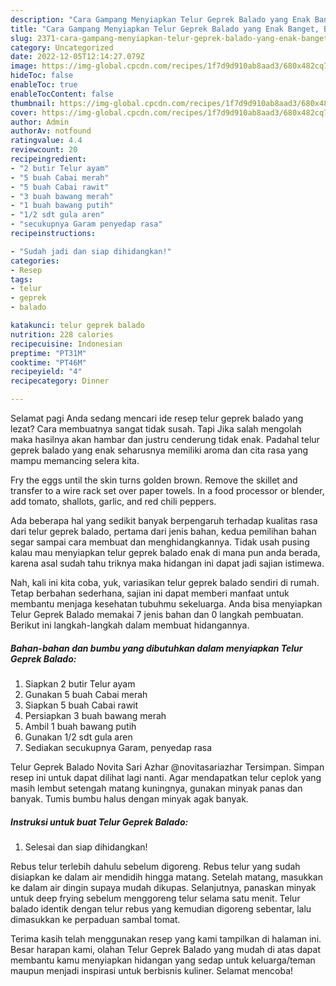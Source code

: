 ```yaml
---
description: "Cara Gampang Menyiapkan Telur Geprek Balado yang Enak Banget, Buat Buka Puasa Lezat"
title: "Cara Gampang Menyiapkan Telur Geprek Balado yang Enak Banget, Buat Buka Puasa Lezat"
slug: 2371-cara-gampang-menyiapkan-telur-geprek-balado-yang-enak-banget-buat-buka-puasa-lezat
category: Uncategorized
date: 2022-12-05T12:14:27.079Z
image: https://img-global.cpcdn.com/recipes/1f7d9d910ab8aad3/680x482cq70/telur-geprek-balado-foto-resep-utama.jpg
hideToc: false
enableToc: true
enableTocContent: false
thumbnail: https://img-global.cpcdn.com/recipes/1f7d9d910ab8aad3/680x482cq70/telur-geprek-balado-foto-resep-utama.jpg
cover: https://img-global.cpcdn.com/recipes/1f7d9d910ab8aad3/680x482cq70/telur-geprek-balado-foto-resep-utama.jpg
author: Admin
authorAv: notfound
ratingvalue: 4.4
reviewcount: 20
recipeingredient:
- "2 butir Telur ayam"
- "5 buah Cabai merah"
- "5 buah Cabai rawit"
- "3 buah bawang merah"
- "1 buah bawang putih"
- "1/2 sdt gula aren"
- "secukupnya Garam penyedap rasa"
recipeinstructions:

- "Sudah jadi dan siap dihidangkan!"
categories:
- Resep
tags:
- telur
- geprek
- balado

katakunci: telur geprek balado 
nutrition: 228 calories
recipecuisine: Indonesian
preptime: "PT31M"
cooktime: "PT46M"
recipeyield: "4"
recipecategory: Dinner

---
```



Selamat pagi Anda sedang mencari ide resep telur geprek balado yang lezat? Cara membuatnya sangat tidak susah. Tapi Jika salah mengolah maka hasilnya akan hambar dan justru cenderung tidak enak. Padahal telur geprek balado yang enak seharusnya memiliki aroma dan cita rasa yang mampu memancing selera kita.


Fry the eggs until the skin turns golden brown. Remove the skillet and transfer to a wire rack set over paper towels. In a food processor or blender, add tomato, shallots, garlic, and red chili peppers.

Ada beberapa hal yang sedikit banyak berpengaruh terhadap kualitas rasa dari telur geprek balado, pertama dari jenis bahan, kedua pemilihan bahan segar sampai cara membuat dan menghidangkannya. Tidak usah pusing kalau mau menyiapkan telur geprek balado enak di mana pun anda berada, karena asal sudah tahu triknya maka hidangan ini dapat jadi sajian istimewa.


Nah, kali ini kita coba, yuk, variasikan telur geprek balado sendiri di rumah. Tetap berbahan sederhana, sajian ini dapat memberi manfaat untuk membantu menjaga kesehatan tubuhmu sekeluarga. Anda bisa menyiapkan Telur Geprek Balado memakai 7 jenis bahan dan 0 langkah pembuatan. Berikut ini langkah-langkah dalam membuat hidangannya.

<!--inarticleads1-->

##### Bahan-bahan dan bumbu yang dibutuhkan dalam menyiapkan Telur Geprek Balado:

1. Siapkan 2 butir Telur ayam
1. Gunakan 5 buah Cabai merah
1. Siapkan 5 buah Cabai rawit
1. Persiapkan 3 buah bawang merah
1. Ambil 1 buah bawang putih
1. Gunakan 1/2 sdt gula aren
1. Sediakan secukupnya Garam, penyedap rasa


Telur Geprek Balado Novita Sari Azhar @novitasariazhar Tersimpan. Simpan resep ini untuk dapat dilihat lagi nanti. Agar mendapatkan telur ceplok yang masih lembut setengah matang kuningnya, gunakan minyak panas dan banyak. Tumis bumbu halus dengan minyak agak banyak. 

<!--inarticleads2-->

##### Instruksi untuk buat Telur Geprek Balado:


1. Selesai dan siap dihidangkan!

Rebus telur terlebih dahulu sebelum digoreng. Rebus telur yang sudah disiapkan ke dalam air mendidih hingga matang. Setelah matang, masukkan ke dalam air dingin supaya mudah dikupas. Selanjutnya, panaskan minyak untuk deep frying sebelum menggoreng telur selama satu menit. Telur balado identik dengan telur rebus yang kemudian digoreng sebentar, lalu dimasukkan ke perpaduan sambal tomat. 

Terima kasih telah menggunakan resep yang kami tampilkan di halaman ini. Besar harapan kami, olahan Telur Geprek Balado yang mudah di atas dapat membantu kamu menyiapkan hidangan yang sedap untuk keluarga/teman maupun menjadi inspirasi untuk berbisnis kuliner. Selamat mencoba!
